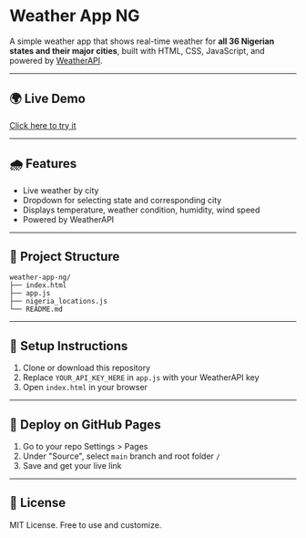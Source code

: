 # Weather App NG

A simple weather app that shows real-time weather for **all 36 Nigerian states and their major cities**, built with HTML, CSS, JavaScript, and powered by [WeatherAPI](https://www.weatherapi.com/).

---

## 🌍 Live Demo

[Click here to try it](https://asiya-sabiu25.github.io/weather-app-ng/)

---

## 🌧️ Features

- Live weather by city
- Dropdown for selecting state and corresponding city
- Displays temperature, weather condition, humidity, wind speed
- Powered by WeatherAPI

---

## 📂 Project Structure

```
weather-app-ng/
├── index.html
├── app.js
├── nigeria_locations.js
└── README.md
```

---

## 🧪 Setup Instructions

1. Clone or download this repository
2. Replace `YOUR_API_KEY_HERE` in `app.js` with your WeatherAPI key
3. Open `index.html` in your browser

---

## 🚀 Deploy on GitHub Pages

1. Go to your repo Settings > Pages
2. Under "Source", select `main` branch and root folder `/`
3. Save and get your live link

---

## 💼 License

MIT License. Free to use and customize.
